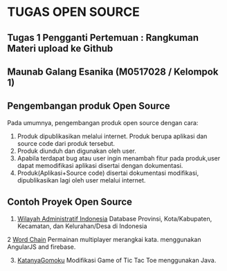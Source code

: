 # TUGAS OPEN SOURCE

## Tugas 1 Pengganti Pertemuan : Rangkuman Materi upload ke Github

## Maunab Galang Esanika (M0517028 / Kelompok 1)

## Pengembangan produk Open Source
Pada umumnya, pengembangan produk open source dengan cara:

1.	Produk dipublikasikan melalui internet. Produk berupa aplikasi dan source code dari produk tersebut.
2.	Produk diunduh dan digunakan oleh user.
3.	Apabila terdapat bug atau user ingin menambah fitur pada produk,user dapat memodifikasi aplikasi disertai dengan dokumentasi.
4.	Produk(Aplikasi+Source code) disertai dokumentasi modifikasi, dipublikasikan lagi oleh user melalui internet.

## Contoh Proyek Open Source
1.	[Wilayah Administratif Indonesia](https://github.com/edwardsamuel/Wilayah-Administratif-Indonesia)
Database Provinsi, Kota/Kabupaten, Kecamatan, dan Kelurahan/Desa di Indonesia

2	[Word Chain](https://github.com/sonnylazuardi/wordchain)
Permainan multiplayer merangkai kata. menggunakan AngularJS and firebase.

3. [KatanyaGomoku](https://github.com/mgilangjanuar/KatanyaGomoku)
Modifikasi Game of Tic Tac Toe menggunakan Java.
